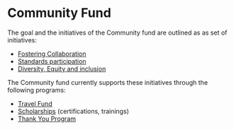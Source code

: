 # Community Fund

The goal and the initiatives of the Community fund are outlined as as set of
initiatives:
  - [Fostering Collaboration](./initiatives/fostering-collaboration.md)
  - [Standards participation](./initiatives/standards-participation.md)
  - [Diversity, Equity and inclusion](./initiatives/diversity-equity-inclusion.md)

The Community fund currently supports these initiatives through the following programs:
  - [Travel Fund](./programs/travel-fund/)
  - [Scholarships](./programs/scholarships.md) (certifications, trainings)
  - [Thank You Program](programs/thank-you.md)


